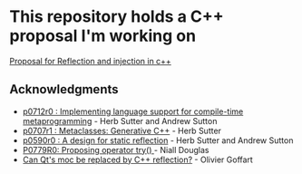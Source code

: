 # This repository holds a C++ proposal I'm working on

[Proposal for Reflection and injection in c++](doc.md)


## Acknowledgments

- [p0712r0 : Implementing language support for compile-time metaprogramming](http://www.open-std.org/jtc1/sc22/wg21/docs/papers/2017/p0712r0.pdf) - Herb Sutter and Andrew Sutton
- [p0707r1 : Metaclasses: Generative C++](https://herbsutter.files.wordpress.com/2017/07/p0707r1.pdf) - Herb Sutter
-  [p0590r0 : A design for static reflection](http://www.open-std.org/jtc1/sc22/wg21/docs/papers/2017/p0590r0.pdf) - Herb Sutter and Andrew Sutton
- [P0779R0: Proposing operator try() ](http://www.open-std.org/jtc1/sc22/wg21/docs/papers/2017/p0779r0.pdf) - Niall Douglas
- [Can Qt's moc be replaced by C++ reflection?](https://woboq.com/blog/reflection-in-cpp-and-qt-moc.html) - Olivier Goffart 


